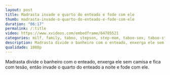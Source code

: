 ```yaml
---
layout: post
title: Madrasta invade o quarto do enteado e fode com ele
thumb: madrasta-invade-o-quarto-do-enteado-e-fode-com-ele
duration: "06:17"
permalink: /:title
video: https://www.xvideos.com/embedframe/64785521
categories: milf, family, taboo, stepson, step-mom, taboo-sex, taboo-step-mom, milf-step-mom
description: Madrasta divide o banheiro com o enteado, enxerga ele sem camisa e fica com tesão, então invade o quarto do enteado a noite e fode com ele.
qualidade: 1080p
---
```

Madrasta divide o banheiro com o enteado, enxerga ele sem camisa e fica com tesão, então invade o quarto do enteado a noite e fode com ele.